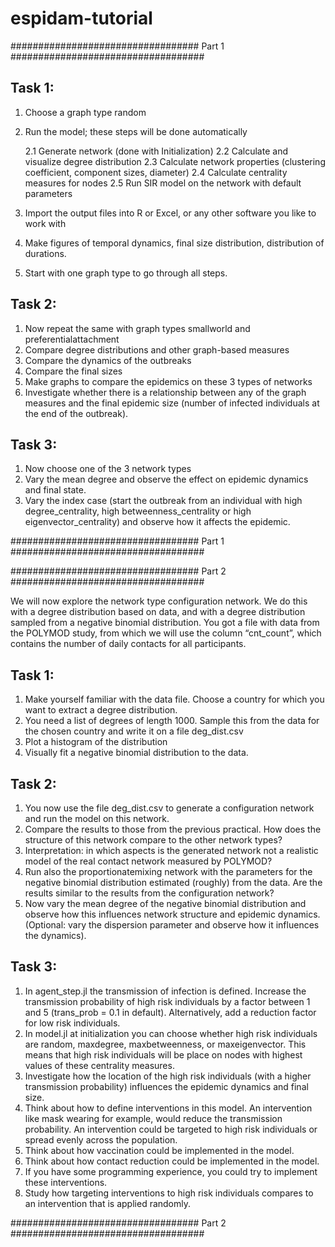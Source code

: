 # espidam-tutorial

################################## Part 1 ###################################

## Task 1:

1. Choose a graph type random
2. Run the model; these steps will be done automatically

    2.1 Generate network (done with Initialization)
    2.2 Calculate and visualize degree distribution
    2.3 Calculate network properties (clustering coefficient, component sizes, diameter)
    2.4 Calculate centrality measures for nodes
    2.5 Run SIR model on the network with default parameters

3. Import the output files into R or Excel, or any other software you like to work with
4. Make figures of temporal dynamics, final size distribution, distribution of durations.
5. Start with one graph type to go through all steps.

## Task 2:

1. Now repeat the same with graph types smallworld and preferentialattachment
2. Compare degree distributions and other graph-based measures
3. Compare the dynamics of the outbreaks
4. Compare the final sizes
5. Make graphs to compare the epidemics on these 3 types of networks
6. Investigate whether there is a relationship between any of the graph measures and the final epidemic size (number of infected individuals at the end of the outbreak).

## Task 3:

1. Now choose one of the 3 network types
2. Vary the mean degree and observe the effect on epidemic dynamics and final state.
3. Vary the index case (start the outbreak from an individual with high degree_centrality, high betweenness_centrality or high eigenvector_centrality) and observe how it affects the epidemic.

################################## Part 1 ###################################


################################## Part 2 ###################################

We will now explore the network type configuration network. We do this with a degree distribution based on data, and with a degree distribution sampled from a negative binomial distribution. You got a file with data from the POLYMOD study, from which we will use the column “cnt_count”, which contains the number of daily contacts for all participants.

## Task 1:

1. Make yourself familiar with the data file. Choose a country for which you want to extract a degree distribution.
2. You need a list of degrees of length 1000. Sample this from the data for the chosen country and write it on a file deg_dist.csv
3. Plot a histogram of the distribution
4. Visually fit a negative binomial distribution to the data.

## Task 2:

1. You now use the file deg_dist.csv to generate a configuration network and run the model on this network.
2. Compare the results to those from the previous practical. How does the structure of this network compare to the other network types?
3. Interpretation: in which aspects is the generated network not a realistic model of the real contact network measured by POLYMOD?
4. Run also the proportionatemixing network with the parameters for the negative binomial distribution estimated (roughly) from the data. Are the results similar to the results from the configuration network?
5. Now vary the mean degree of the negative binomial distribution and observe how this influences network structure and epidemic dynamics. (Optional: vary the dispersion parameter and observe how it influences the dynamics).

## Task 3:

1. In agent_step.jl the transmission of infection is defined. Increase the transmission probability of high risk individuals by a factor between 1 and 5 (trans_prob = 0.1 in default). Alternatively, add a reduction factor for low risk individuals.
2. In model.jl at initialization you can choose whether high risk individuals are random, maxdegree, maxbetweenness, or maxeigenvector. This means that high risk individuals will be place on nodes with highest values of these centrality measures.
3. Investigate how the location of the high risk individuals (with a higher transmission probability) influences the epidemic dynamics and final size.
4. Think about how to define interventions in this model. An intervention like mask wearing for example, would reduce the transmission probability. An intervention could be targeted to high risk individuals or spread evenly across the population.
5. Think about how vaccination could be implemented in the model.
6. Think about how contact reduction could be implemented in the model.
7. If you have some programming experience, you could try to implement these interventions.
8. Study how targeting interventions to high risk individuals compares to an intervention that is applied randomly.

################################## Part 2 ###################################
